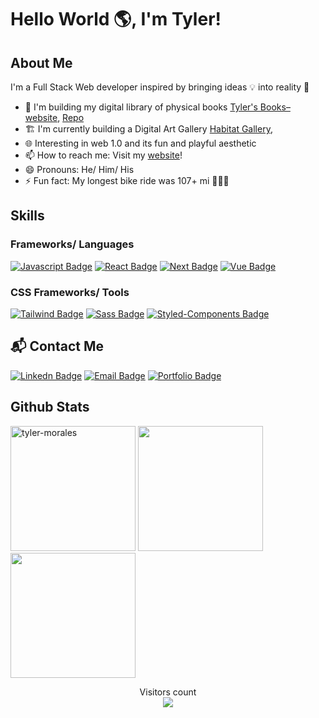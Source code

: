 # Hello World 🌎, I'm Tyler!

## About Me
I'm a Full Stack Web developer inspired by bringing ideas 💡 into reality 🚀

- 🚀 I'm building my digital library of physical books [Tyler's Books– website](https://tylermorales.pro/tylers-books/), [Repo](https://github.com/tyler-morales/tylers-books)
- 🏗️ I'm currently building a Digital Art Gallery [Habitat Gallery](https://github.com/tyler-morales/the-habitat-gallery),
- 🌐 Interesting in web 1.0 and its fun and playful aesthetic 
- 📫 How to reach me: Visit my [website](https://tylermorales.dev)!
- 😄 Pronouns: He/ Him/ His
- ⚡ Fun fact: My longest bike ride was 107+ mi 🚴🏻‍♂️


## Skills
### Frameworks/ Languages
[![Javascript Badge](https://img.shields.io/badge/-Javascript-F0DB4F?style=for-the-badge&labelColor=black&logo=javascript&logoColor=F0DB4F)](#)
[![React Badge](https://img.shields.io/badge/-React-61DAFB?style=for-the-badge&labelColor=black&logo=react&logoColor=61DAFB)](#)
[![Next Badge](https://img.shields.io/badge/-Next-white?style=for-the-badge&labelColor=black&logo=next.js&logoColor=white)](#)
[![Vue Badge](https://img.shields.io/badge/-Vue-4FC08D?style=for-the-badge&labelColor=black&logo=vue.js&logoColor=4FC08D)](#)

### CSS Frameworks/ Tools
[![Tailwind Badge](https://img.shields.io/badge/-tailwind-38B2AC?style=for-the-badge&labelColor=black&logo=tailwind-css&logoColor=38B2AC)](#)
[![Sass Badge](https://img.shields.io/badge/-sass-CC6699?style=for-the-badge&labelColor=black&logo=sass&logoColor=CC6699)](#)
[![Styled-Components Badge](https://img.shields.io/badge/-styledcomponents-DB7093?style=for-the-badge&labelColor=black&logo=styled-components&logoColor=#DB7093)](#)

## 📬 Contact Me
[![Linkedn Badge](https://img.shields.io/badge/-LinkedIn-0A66C2?style=for-the-badge&labelColor=black&logo=linkedin&logoColor=0A66C2link=https://www.linkedin.com/in/tyler-morales-web-dev/)](https://www.linkedin.com/in/tyler-morales-web-dev/)
[![Email Badge](https://img.shields.io/badge/-Email-aqua?style=for-the-badge&labelColor=black&logo=mail.ru&logoColor=aqua)](mailto:tyler.morales.dev@gmail.com)
[![Portfolio Badge](https://img.shields.io/badge/-Portfolio-green?style=for-the-badge&labelColor=black&logo=google-earth&logoColor=green)](https://tmo.codes)

## Github Stats
<div>
<img src="https://github-readme-streak-stats.herokuapp.com/?user=tyler-morales&theme=blueberry" alt="tyler-morales" height="200px"/>
<img src="https://github-readme-stats.vercel.app/api?username=tyler-morales&count_private=true&show_icons=true&theme=blueberry" height="200px"/>
<img src="https://github-readme-stats.vercel.app/api/top-langs/?username=tyler-morales&show_icons=true&layout=compact&cache_seconds=1800&langs_count=8&theme=blueberry&count_private=true&show_icons=true" height="200px"/>
</div>



<p align="center"> 
  Visitors count<br>
  <img src="https://profile-counter.glitch.me/tyler-morales/count.svg" />
</p>



<!--
**tyler-morales/tyler-morales** is a ✨ _special_ ✨ repository because its `README.md` (this file) appears on your GitHub profile.

Here are some ideas to get you started:

- 🔭 I’m currently working on ...
- 🌱 I’m currently learning ...
- 👯 I’m looking to collaborate on ...
- 🤔 I’m looking for help with ...
- 💬 Ask me about ...
- 📫 How to reach me: ...
- 😄 Pronouns: ...
- ⚡ Fun fact: ...



-->
